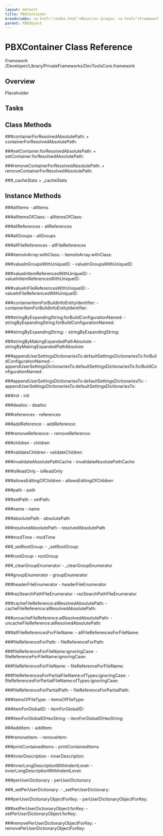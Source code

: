 ```yaml
---
layout: default
title: PBXContainer
breadcrumbs: <a href="/index.html">Main</a> &raquo; <a href="/Frameworks.html">Framework</a> &raquo; <a href="/Frameworks/DevToolsCore.html">DevToolsCore</a> &raquo; PBXContainer
parent: PBXObject 
---
```

# PBXContainer Class Reference

*Framework* /Developer/Library/PrivateFrameworks/DevToolsCore.framework

## Overview

Placeholder

## Tasks

## Class Methods

<a name="+containerForResolvedAbsolutePath:"></a>
###containerForResolvedAbsolutePath:
    + containerForResolvedAbsolutePath:

<a name="+setContainer:forResolvedAbsolutePath:"></a>
###setContainer:forResolvedAbsolutePath:
    + setContainer:forResolvedAbsolutePath:

<a name="+removeContainerForResolvedAbsolutePath:"></a>
###removeContainerForResolvedAbsolutePath:
    + removeContainerForResolvedAbsolutePath:

<a name="+_cacheStats"></a>
###_cacheStats
    + _cacheStats

## Instance Methods

<a name="-allItems"></a>
###allItems
    - allItems

<a name="-allItemsOfClass:"></a>
###allItemsOfClass:
    - allItemsOfClass:

<a name="-allReferences"></a>
###allReferences
    - allReferences

<a name="-allGroups"></a>
###allGroups
    - allGroups

<a name="-allFileReferences"></a>
###allFileReferences
    - allFileReferences

<a name="-itemsInArray:withClass:"></a>
###itemsInArray:withClass:
    - itemsInArray:withClass:

<a name="-valueInGroupsWithUniqueID:"></a>
###valueInGroupsWithUniqueID:
    - valueInGroupsWithUniqueID:

<a name="-valueInItemReferencesWithUniqueID:"></a>
###valueInItemReferencesWithUniqueID:
    - valueInItemReferencesWithUniqueID:

<a name="-valueInFileReferencesWithUniqueID:"></a>
###valueInFileReferencesWithUniqueID:
    - valueInFileReferencesWithUniqueID:

<a name="-containerItemForBuildInfoEntityIdentifier:"></a>
###containerItemForBuildInfoEntityIdentifier:
    - containerItemForBuildInfoEntityIdentifier:

<a name="-stringByExpandingString:forBuildConfigurationNamed:"></a>
###stringByExpandingString:forBuildConfigurationNamed:
    - stringByExpandingString:forBuildConfigurationNamed:

<a name="-stringByExpandingString:"></a>
###stringByExpandingString:
    - stringByExpandingString:

<a name="-stringByMakingExpandedPathAbsolute:"></a>
###stringByMakingExpandedPathAbsolute:
    - stringByMakingExpandedPathAbsolute:

<a name="-appendUserSettingsDictionariesTo:defaultSettingsDictionariesTo:forBuildConfigurationNamed:"></a>
###appendUserSettingsDictionariesTo:defaultSettingsDictionariesTo:forBuildConfigurationNamed:
    - appendUserSettingsDictionariesTo:defaultSettingsDictionariesTo:forBuildConfigurationNamed:

<a name="-appendUserSettingsDictionariesTo:defaultSettingsDictionariesTo:"></a>
###appendUserSettingsDictionariesTo:defaultSettingsDictionariesTo:
    - appendUserSettingsDictionariesTo:defaultSettingsDictionariesTo:

<a name="-init"></a>
###init
    - init

<a name="-dealloc"></a>
###dealloc
    - dealloc

<a name="-references"></a>
###references
    - references

<a name="-addReference:"></a>
###addReference:
    - addReference:

<a name="-removeReference:"></a>
###removeReference:
    - removeReference:

<a name="-children"></a>
###children
    - children

<a name="-validateChildren"></a>
###validateChildren
    - validateChildren

<a name="-invalidateAbsolutePathCache"></a>
###invalidateAbsolutePathCache
    - invalidateAbsolutePathCache

<a name="-isReadOnly"></a>
###isReadOnly
    - isReadOnly

<a name="-allowsEditingOfChildren"></a>
###allowsEditingOfChildren
    - allowsEditingOfChildren

<a name="-path"></a>
###path
    - path

<a name="-setPath:"></a>
###setPath:
    - setPath:

<a name="-name"></a>
###name
    - name

<a name="-absolutePath"></a>
###absolutePath
    - absolutePath

<a name="-resolvedAbsolutePath"></a>
###resolvedAbsolutePath
    - resolvedAbsolutePath

<a name="-modTime"></a>
###modTime
    - modTime

<a name="-_setRootGroup:"></a>
###_setRootGroup:
    - _setRootGroup:

<a name="-rootGroup"></a>
###rootGroup
    - rootGroup

<a name="-_clearGroupEnumerator"></a>
###_clearGroupEnumerator
    - _clearGroupEnumerator

<a name="-groupEnumerator"></a>
###groupEnumerator
    - groupEnumerator

<a name="-headerFileEnumerator"></a>
###headerFileEnumerator
    - headerFileEnumerator

<a name="-rezSearchPathFileEnumerator"></a>
###rezSearchPathFileEnumerator
    - rezSearchPathFileEnumerator

<a name="-cacheFileReference:atResolvedAbsolutePath:"></a>
###cacheFileReference:atResolvedAbsolutePath:
    - cacheFileReference:atResolvedAbsolutePath:

<a name="-uncacheFileReference:atResolvedAbsolutePath:"></a>
###uncacheFileReference:atResolvedAbsolutePath:
    - uncacheFileReference:atResolvedAbsolutePath:

<a name="-allFileReferencesForFileName:"></a>
###allFileReferencesForFileName:
    - allFileReferencesForFileName:

<a name="-fileReferenceForPath:"></a>
###fileReferenceForPath:
    - fileReferenceForPath:

<a name="-fileReferenceForFileName:ignoringCase:"></a>
###fileReferenceForFileName:ignoringCase:
    - fileReferenceForFileName:ignoringCase:

<a name="-fileReferenceForFileName:"></a>
###fileReferenceForFileName:
    - fileReferenceForFileName:

<a name="-fileReferencesForPartialFileName:ofTypes:ignoringCase:"></a>
###fileReferencesForPartialFileName:ofTypes:ignoringCase:
    - fileReferencesForPartialFileName:ofTypes:ignoringCase:

<a name="-fileReferenceForPartialPath:"></a>
###fileReferenceForPartialPath:
    - fileReferenceForPartialPath:

<a name="-itemsOfFileType:"></a>
###itemsOfFileType:
    - itemsOfFileType:

<a name="-itemForGlobalID:"></a>
###itemForGlobalID:
    - itemForGlobalID:

<a name="-itemForGlobalIDHexString:"></a>
###itemForGlobalIDHexString:
    - itemForGlobalIDHexString:

<a name="-addItem:"></a>
###addItem:
    - addItem:

<a name="-removeItem:"></a>
###removeItem:
    - removeItem:

<a name="-printContainedItems"></a>
###printContainedItems
    - printContainedItems

<a name="-innerDescription"></a>
###innerDescription
    - innerDescription

<a name="-innerLongDescriptionWithIndentLevel:"></a>
###innerLongDescriptionWithIndentLevel:
    - innerLongDescriptionWithIndentLevel:

<a name="-perUserDictionary"></a>
###perUserDictionary
    - perUserDictionary

<a name="-_setPerUserDictionary:"></a>
###_setPerUserDictionary:
    - _setPerUserDictionary:

<a name="-perUserDictionaryObjectForKey:"></a>
###perUserDictionaryObjectForKey:
    - perUserDictionaryObjectForKey:

<a name="-setPerUserDictionaryObject:forKey:"></a>
###setPerUserDictionaryObject:forKey:
    - setPerUserDictionaryObject:forKey:

<a name="-removePerUserDictionaryObjectForKey:"></a>
###removePerUserDictionaryObjectForKey:
    - removePerUserDictionaryObjectForKey:

